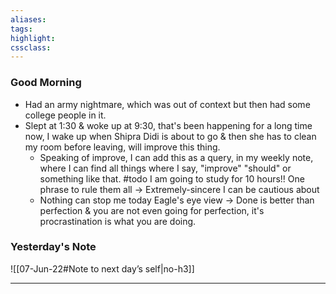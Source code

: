 ```yaml
---
aliases:  
tags:
highlight:  
cssclass:
---
```

### Good Morning
- Had an army nightmare, which was out of context but then had some college people in it.
-  Slept at 1:30 & woke up at 9:30, that's been happening for a long time now, I wake up when Shipra Didi is about to go & then she has to clean my room before leaving, will improve this thing.
    - Speaking of improve, I can add this as a query, in my weekly note, where I can find all things where I say, "improve" "should" or something like that. #todo
I am going to study for 10 hours!!
One phrase to rule them all → Extremely-sincere
I can be cautious about
    - Nothing can stop me today
Eagle's eye view → Done is better than perfection & you are not even going for perfection, it's procrastination is what you are doing.


### Yesterday's Note
 ![[07-Jun-22#Note to next day’s self|no-h3]]

--- 

